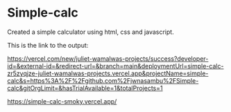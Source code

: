 # Simple-calc
Created a simple calculator using html, css and javascript.

This is the link to the output:

https://vercel.com/new/juliet-wamalwas-projects/success?developer-id=&external-id=&redirect-url=&branch=main&deploymentUrl=simple-calc-zr5zyqjze-juliet-wamalwas-projects.vercel.app&projectName=simple-calc&s=https%3A%2F%2Fgithub.com%2Fjwnasambu%2FSimple-calc&gitOrgLimit=&hasTrialAvailable=1&totalProjects=1

https://simple-calc-smoky.vercel.app/
